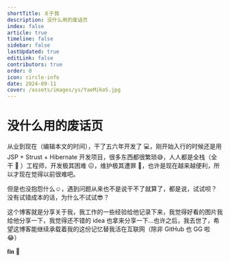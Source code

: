 ```yaml
---
shortTitle: 关于我
description: 没什么用的废话页
index: false
article: true
timeline: false
sidebar: false
lastUpdated: true
editLink: false
contributors: true
order: 0
icon: circle-info
date: 2024-09-11
cover: /assets/images/ys/YaeMikoS.jpg
---
```


# 没什么用的废话页

<VPBanner
  title="Mango Crisp"
  content="Know why,so you can know how. <br><br> <span style='font-family: Confession, YouYuan;font-weight: 800;'>混迹多年的互联网，如您所见的二次元，知识音乐 ACG，CV 得一手好代码。</span>"
  logo="/assets/images/avatar.jpg"
  :actions='[
    {
      text: "访问",
      link:"https://github.com/mangocrisp",
    },
    {
      text: "仓库",
      link: "https://github.com/mangocrisp/mangocrisp.github.io",
      type: "default",
    },
  ]'
/>


从业到现在（编辑本文的时间），干了五六年开发了 :computer:，刚开始入行的时候还是用 JSP + Strust + Hibernate 开发项目，很多东西都很繁琐:sweat_smile:，人人都是全栈（全干 :clown_face: ）工程师，开发极其困难 :confounded:，维护极其遭罪 :triumph:，也许是现在越来越便利，所以才现在觉得以前很难吧。

但是也没抱怨什么:relaxed:，遇到问题从来也不是说干不了就算了，都是说，试试呗？没有试错成本的话，为什么不试试:sunglasses:？

这个博客就是分享关于我，我工作的一些经验给他记录下来，我觉得好看的图片我给他分享一下，我觉得还不错的 idea 也拿来分享一下...也许之后，我去世了，希望这博客能继续承载着我的这份记忆替我活在互联网（除非 GitHub 也 GG 啦 :joy:）

<span style="font-family: Confession, YouYuan;font-weight: 800;">fin</span> :tada: